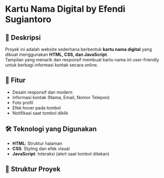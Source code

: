 # Kartu Nama Digital by Efendi Sugiantoro

## 📌 Deskripsi  
Proyek ini adalah website sederhana berbentuk **kartu nama digital** yang dibuat menggunakan **HTML, CSS, dan JavaScript**.  
Tampilan yang menarik dan responsif membuat kartu nama ini user-friendly untuk berbagi informasi kontak secara online.

## 🚀 Fitur  
- Desain responsif dan modern  
- Informasi kontak (Nama, Email, Nomor Telepon)  
- Foto profil  
- Efek hover pada tombol  
- Notifikasi saat tombol diklik  

## 🛠 Teknologi yang Digunakan  
- **HTML**: Struktur halaman  
- **CSS**: Styling dan efek visual  
- **JavaScript**: Interaksi (alert saat tombol ditekan)  

## 📂 Struktur Proyek  
